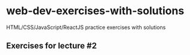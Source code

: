 # web-dev-exercises-with-solutions
HTML/CSS/JavaScript/ReactJS practice exercises with solutions
## Exercises for lecture #2